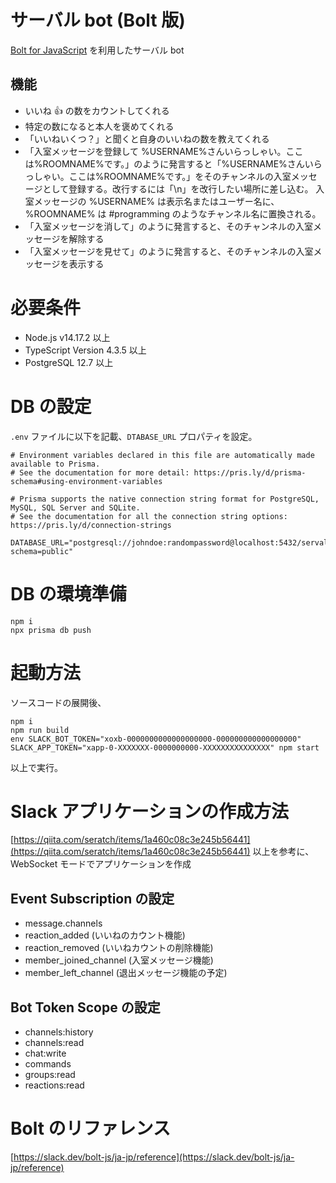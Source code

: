 # サーバル bot (Bolt 版)

[Bolt for JavaScript](https://github.com/slackapi/bolt-js) を利用したサーバル bot

## 機能

- いいね :+1: の数をカウントしてくれる
- 特定の数になると本人を褒めてくれる
- 「いいねいくつ？」と聞くと自身のいいねの数を教えてくれる
- 「入室メッセージを登録して %USERNAME%さんいらっしゃい。ここは%ROOMNAME%です。」のように発言すると「%USERNAME%さんいらっしゃい。ここは%ROOMNAME%です。」をそのチャンネルの入室メッセージとして登録する。改行するには「\n」を改行したい場所に差し込む。
  入室メッセージの %USERNAME% は表示名またはユーザー名に、 %ROOMNAME% は #programming のようなチャンネル名に置換される。
- 「入室メッセージを消して」のように発言すると、そのチャンネルの入室メッセージを解除する
- 「入室メッセージを見せて」のように発言すると、そのチャンネルの入室メッセージを表示する

# 必要条件

- Node.js v14.17.2 以上
- TypeScript Version 4.3.5 以上
- PostgreSQL 12.7 以上

# DB の設定

`.env` ファイルに以下を記載、`DTABASE_URL` プロパティを設定。

```
# Environment variables declared in this file are automatically made available to Prisma.
# See the documentation for more detail: https://pris.ly/d/prisma-schema#using-environment-variables

# Prisma supports the native connection string format for PostgreSQL, MySQL, SQL Server and SQLite.
# See the documentation for all the connection string options: https://pris.ly/d/connection-strings

DATABASE_URL="postgresql://johndoe:randompassword@localhost:5432/serval_bolt?schema=public"
```

# DB の環境準備

```
npm i
npx prisma db push
```

# 起動方法

ソースコードの展開後、

```
npm i
npm run build
env SLACK_BOT_TOKEN="xoxb-0000000000000000000-000000000000000000" SLACK_APP_TOKEN="xapp-0-XXXXXXX-0000000000-XXXXXXXXXXXXXXX" npm start
```

以上で実行。

# Slack アプリケーションの作成方法

[https://qiita.com/seratch/items/1a460c08c3e245b56441](https://qiita.com/seratch/items/1a460c08c3e245b56441)
以上を参考に、WebSocket モードでアプリケーションを作成

## Event Subscription の設定

- message.channels
- reaction_added (いいねのカウント機能)
- reaction_removed (いいねカウントの削除機能)
- member_joined_channel (入室メッセージ機能)
- member_left_channel (退出メッセージ機能の予定)

## Bot Token Scope の設定

- channels:history
- channels:read
- chat:write
- commands
- groups:read
- reactions:read

# Bolt のリファレンス

[https://slack.dev/bolt-js/ja-jp/reference](https://slack.dev/bolt-js/ja-jp/reference)
